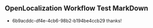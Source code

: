 ## OpenLocalization Workflow Test MarkDown
* 6b9acddc-df4e-4cb6-98b2-b194be4ccb29 thanks!

<!--HONumber=Jul16_HO3-->


